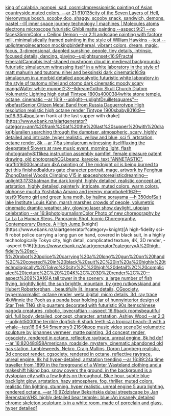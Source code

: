 [king of calabria, pompei, sad, cosmic](https://www.ebank.nz/aiartgenerator?category=king%20of%20calabria%2C%20pompei%2C%20sad%2C%20cosmic)[Impressionistic painting of Asian countryside,muted colors, —ar 21:9](https://www.ebank.nz/aiartgenerator?category=Impressionistic%20painting%20of%20Asian%20countryside%2Cmuted%20colors%2C%20%E2%80%94ar%2021%3A9)[10135](https://www.ebank.nz/aiartgenerator?category=10135)[city of the Seven Layers of Hell, hieronymus bosch, scooby doo, shaggy, scooby snack, sandwich, demons, pastel --ll](https://www.ebank.nz/aiartgenerator?category=city%20of%20the%20Seven%20Layers%20of%20Hell%2C%20hieronymus%20bosch%2C%20scooby%20doo%2C%20shaggy%2C%20scooby%20snack%2C%20sandwich%2C%20demons%2C%20pastel%20--ll)[| inner space journey  technology | machines | Molecules atoms electrons  microscope futuristic  Ghibli matte painting  --aspect 9:21 --no faces](https://www.ebank.nz/aiartgenerator?category=%7C%20inner%20space%20journey%20%20technology%20%7C%20machines%20%7C%20Molecules%20atoms%20electrons%20%20microscope%20futuristic%20%20Ghibli%20matte%20painting%20%20--aspect%209%3A21%20--no%20faces)[35mm](https://www.ebank.nz/aiartgenerator?category=35mm)[Color + Ceiling Demon --ar 2:1](https://www.ebank.nz/aiartgenerator?category=Color%20%2B%20Ceiling%20Demon%20--ar%202%3A1)[Landscape painting with factory mill, minimalistically framed painting in the style of William Hawkins --test --uplight](https://www.ebank.nz/aiartgenerator?category=Landscape%20painting%20with%20factory%20mill%2C%20minimalistically%20framed%20painting%20in%20the%20style%20of%20William%20Hawkins%20--test%20--uplight)[engine](https://www.ebank.nz/aiartgenerator?category=engine)[cartoon mockingbird](https://www.ebank.nz/aiartgenerator?category=cartoon%20mockingbird)[ethereal, vibrant colors, dream, magic, focus, 3-dimensional, dappled sunshine, people, tiny details, intrinsic, focused details, dancing, playing](https://www.ebank.nz/aiartgenerator?category=ethereal%2C%20vibrant%20colors%2C%20dream%2C%20magic%2C%20focus%2C%203-dimensional%2C%20dappled%20sunshine%2C%20people%2C%20tiny%20details%2C%20intrinsic%2C%20focused%20details%2C%20dancing%2C%20playing)[--uplight](https://www.ebank.nz/aiartgenerator?category=--uplight)[sunset](https://www.ebank.nz/aiartgenerator?category=sunset)[<16:9](https://www.ebank.nz/aiartgenerator?category=%3C16%3A9)[Fractal Emerald](https://www.ebank.nz/aiartgenerator?category=Fractal%20Emerald)[Cannabis leaf-shaped mushroom cloud in medieval background](https://www.ebank.nz/aiartgenerator?category=Cannabis%20leaf-shaped%20mushroom%20cloud%20in%20medieval%20background)[a futuristic simulacrum witnessing itself in a white laboratory in the style of matt mahurin and tsutomu nihei and beksinski dark cinematic](https://www.ebank.nz/aiartgenerator?category=a%20futuristic%20simulacrum%20witnessing%20itself%20in%20a%20white%20laboratory%20in%20the%20style%20of%20matt%20mahurin%20and%20tsutomu%20nihei%20and%20beksinski%20dark%20cinematic)[16:9](https://www.ebank.nz/aiartgenerator?category=16%3A9)[a simulacrum in a morbid detailed apocalyptic futuristic white laboratory in the style of tsutomu nihei and otomo dark cinematic moody scary manga](https://www.ebank.nz/aiartgenerator?category=a%20simulacrum%20in%20a%20morbid%20detailed%20apocalyptic%20futuristic%20white%20laboratory%20in%20the%20style%20of%20tsutomu%20nihei%20and%20otomo%20dark%20cinematic%20moody%20scary%20manga)[Walter white muppet](https://www.ebank.nz/aiartgenerator?category=Walter%20white%20muppet)[2:3](https://www.ebank.nz/aiartgenerator?category=2%3A3)[--ll](https://www.ebank.nz/aiartgenerator?category=--ll)[dream](https://www.ebank.nz/aiartgenerator?category=dream)[Gothic Skull Church Diatom Volumetric Lighting high detail Tintype 1800s](https://www.ebank.nz/aiartgenerator?category=Gothic%20Skull%20Church%20Diatom%20Volumetric%20Lighting%20high%20detail%20Tintype%201800s)[4000](https://www.ebank.nz/aiartgenerator?category=4000)[384](https://www.ebank.nz/aiartgenerator?category=384)[white stone temple, octane, cinematic --ar 16:9 --uplight](https://www.ebank.nz/aiartgenerator?category=white%20stone%20temple%2C%20octane%2C%20cinematic%20--ar%2016%3A9%20--uplight)[--uplight](https://www.ebank.nz/aiartgenerator?category=--uplight)[Druillet](https://www.ebank.nz/aiartgenerator?category=Druillet)[squares"](https://www.ebank.nz/aiartgenerator?category=squares%22)[--vibefast](https://www.ebank.nz/aiartgenerator?category=--vibefast)[Senior Citizen Metal Band from Russia Daguerrotype High resolution realistic high octane render Tintype 1900s](https://www.ebank.nz/aiartgenerator?category=Senior%20Citizen%20Metal%20Band%20from%20Russia%20Daguerrotype%20High%20resolution%20realistic%20high%20octane%20render%20Tintype%201900s)[baby](https://www.ebank.nz/aiartgenerator?category=baby)[80](https://www.ebank.nz/aiartgenerator?category=80)[16:9](https://www.ebank.nz/aiartgenerator?category=16%3A9)[](https://www.ebank.nz/aiartgenerator?category=)[—hd](https://www.ebank.nz/aiartgenerator?category=%E2%80%94hd)[16:9](https://www.ebank.nz/aiartgenerator?category=16%3A9)[3:4](https://www.ebank.nz/aiartgenerator?category=3%3A4)[box.](https://www.ebank.nz/aiartgenerator?category=box.)[ann frank at the last supper with drake](https://www.ebank.nz/aiartgenerator?category=ann%20frank%20at%20the%20last%20supper%20with%20drake)[blur](https://www.ebank.nz/aiartgenerator?category=blur)[alien searching through the dumptser, atmospheric, scary, highly detailed and intricate, hyper realistic, yellow and blue, sci fi, artstation, octane render, 8k --ar 7:5](https://www.ebank.nz/aiartgenerator?category=alien%20searching%20through%20the%20dumptser%2C%20atmospheric%2C%20scary%2C%20highly%20detailed%20and%20intricate%2C%20hyper%20realistic%2C%20yellow%20and%20blue%2C%20sci%20fi%2C%20artstation%2C%20octane%20render%2C%208k%20--ar%207%3A5)[a simulacrum witnessing itself](https://www.ebank.nz/aiartgenerator?category=a%20simulacrum%20witnessing%20itself)[fluxing the deepstate](https://www.ebank.nz/aiartgenerator?category=fluxing%20the%20deepstate)[4:5](https://www.ebank.nz/aiartgenerator?category=4%3A5)[lovers at rave music event, morning light, flash photography](https://www.ebank.nz/aiartgenerator?category=lovers%20at%20rave%20music%20event%2C%20morning%20light%2C%20flash%20photography)[8:11](https://www.ebank.nz/aiartgenerator?category=8%3A11)[ikea instruction assembly pamflet, female pleasure patent drawing, old photograph](https://www.ebank.nz/aiartgenerator?category=ikea%20instruction%20assembly%20pamflet%2C%20female%20pleasure%20patent%20drawing%2C%20old%20photograph)[CGI,](https://www.ebank.nz/aiartgenerator?category=CGI%2C)[beanz, kareoke, text "ANNETASTIC", graffiti](https://www.ebank.nz/aiartgenerator?category=beanz%2C%20kareoke%2C%20text%20%22ANNETASTIC%22%2C%20graffiti)[16000](https://www.ebank.nz/aiartgenerator?category=16000)[sanctum,4k](https://www.ebank.nz/aiartgenerator?category=sanctum%2C4k)[A painting of The midnight oil is being burned to get this finished](https://www.ebank.nz/aiartgenerator?category=A%20painting%20of%20The%20midnight%20oil%20is%20being%20burned%20to%20get%20this%20finished)[baldurs gate character portrait, mage, artwork by Fenghua Zhong](https://www.ebank.nz/aiartgenerator?category=baldurs%20gate%20character%20portrait%2C%20mage%2C%20artwork%20by%20Fenghua%20Zhong)[Daniel Woods Climbing V15 in space](https://www.ebank.nz/aiartgenerator?category=Daniel%20Woods%20Climbing%20V15%20in%20space)[photorealistic](https://www.ebank.nz/aiartgenerator?category=photorealistic)[dreaming](https://www.ebank.nz/aiartgenerator?category=dreaming)[--uplight](https://www.ebank.nz/aiartgenerator?category=--uplight)[3:1](https://www.ebank.nz/aiartgenerator?category=3%3A1)[733](https://www.ebank.nz/aiartgenerator?category=733)[batman the dark knight, highly detailed, realistic concept art, artstation, highly detailed, painterly, intricate, muted colors, warm colors, alphonse mucha Yoshitaka Amano and jeremy mann](https://www.ebank.nz/aiartgenerator?category=batman%20the%20dark%20knight%2C%20highly%20detailed%2C%20realistic%20concept%20art%2C%20artstation%2C%20highly%20detailed%2C%20painterly%2C%20intricate%2C%20muted%20colors%2C%20warm%20colors%2C%20alphonse%20mucha%20Yoshitaka%20Amano%20and%20jeremy%20mann)[bokeh](https://www.ebank.nz/aiartgenerator?category=bokeh)[16:9](https://www.ebank.nz/aiartgenerator?category=16%3A9)[--test](https://www.ebank.nz/aiartgenerator?category=--test)[9:16](https://www.ebank.nz/aiartgenerator?category=9%3A16)[emo girl and green luna moth, by hajime sorayama —h 350](https://www.ebank.nz/aiartgenerator?category=emo%20girl%20and%20green%20luna%20moth%2C%20by%20hajime%20sorayama%20%E2%80%94h%20350)[dof](https://www.ebank.nz/aiartgenerator?category=dof)[Salt lake Institute Louis Kahn, marsh marshes crowds of people, volumetric cinematic dramtic weather sky, glowing laser show daylight, utopian celebration --ar 16:9](https://www.ebank.nz/aiartgenerator?category=Salt%20lake%20Institute%20Louis%20Kahn%2C%20marsh%20marshes%20crowds%20of%20people%2C%20volumetric%20cinematic%20dramtic%20weather%20sky%2C%20glowing%20laser%20show%20daylight%2C%20utopian%20celebration%20--ar%2016%3A9)[photojournalism](https://www.ebank.nz/aiartgenerator?category=photojournalism)[Color Photo of new choreography by La La La Human Steps. Panoramic Shot. Iconic Choreography. Contemporary Dance. A High Jump.](https://www.ebank.nz/aiartgenerator?category=Color%20Photo%20of%20new%20choreography%20by%20La%20La%20La%20Human%20Steps.%20Panoramic%20Shot.%20Iconic%20Choreography.%20Contemporary%20Dance.%20A%20High%20Jump.)[knight](https://www.ebank.nz/aiartgenerator?category=knight)[A high-fidelity sci-fi robot police carrying a long gun on hand, covered in black suit, in a highly technologically Tokyo city, high detail, complicated texture,  4K, 3D render, --aspect 9:16](https://www.ebank.nz/aiartgenerator?category=A%20high-fidelity%20sci-fi%20robot%20police%20carrying%20a%20long%20gun%20on%20hand%2C%20covered%20in%20black%20suit%2C%20in%20a%20highly%20technologically%20Tokyo%20city%2C%20high%20detail%2C%20complicated%20texture%2C%20%204K%2C%203D%20render%2C%20--aspect%209%3A16)[A tall tower in the scenery, a large number of fish flying, brightly light, the sun brightly, mountain, by greg rutkowskiand and Hubert Robert](https://www.ebank.nz/aiartgenerator?category=A%20tall%20tower%20in%20the%20scenery%2C%20a%20large%20number%20of%20fish%20flying%2C%20brightly%20light%2C%20the%20sun%20brightly%2C%20mountain%2C%20by%20greg%20rutkowskiand%20and%20Hubert%20Robert)[orphan, , beautifully lit, insane details, CGsociety, hypermaximalist, octane render, weta digital, micro details, 3d, ray trace 4k](https://www.ebank.nz/aiartgenerator?category=orphan%2C%20%2C%20beautifully%20lit%2C%20insane%20details%2C%20CGsociety%2C%20hypermaximalist%2C%20octane%20render%2C%20weta%20digital%2C%20micro%20details%2C%203d%2C%20ray%20trace%204k)[Winnie the Pooh as a panda bear holding jar of hunny](https://www.ebank.nz/aiartgenerator?category=Winnie%20the%20Pooh%20as%20a%20panda%20bear%20holding%20jar%20of%20hunny)[interior design of Star Trek TNG ship quarters decorated with futuristic 90s items](https://www.ebank.nz/aiartgenerator?category=interior%20design%20of%20Star%20Trek%20TNG%20ship%20quarters%20decorated%20with%20futuristic%2090s%20items)[chinese pagoda creatures, robotic, lovecraftian --aspect 16:9](https://www.ebank.nz/aiartgenerator?category=chinese%20pagoda%20creatures%2C%20robotic%2C%20lovecraftian%20--aspect%2016%3A9)[back rooms](https://www.ebank.nz/aiartgenerator?category=back%20rooms)[beautiful girl, full body, detailed, concept, character, artstation, Ashley Wood --ar 2:3 --uplight](https://www.ebank.nz/aiartgenerator?category=beautiful%20girl%2C%20full%20body%2C%20detailed%2C%20concept%2C%20character%2C%20artstation%2C%20Ashley%20Wood%20--ar%202%3A3%20--uplight)[5000](https://www.ebank.nz/aiartgenerator?category=5000)[the terrible dogfish::6 shark teeth::4 a tropical beach::3 with a whale](https://www.ebank.nz/aiartgenerator?category=the%20terrible%20dogfish%3A%3A6%20shark%20teeth%3A%3A4%20a%20tropical%20beach%3A%3A3%20with%20a%20whale)[--test](https://www.ebank.nz/aiartgenerator?category=--test)[16:9](https://www.ebank.nz/aiartgenerator?category=16%3A9)[4:5](https://www.ebank.nz/aiartgenerator?category=4%3A5)[4:5](https://www.ebank.nz/aiartgenerator?category=4%3A5)[memory](https://www.ebank.nz/aiartgenerator?category=memory)[3:2](https://www.ebank.nz/aiartgenerator?category=3%3A2)[16:9](https://www.ebank.nz/aiartgenerator?category=16%3A9)[kpop music video scene](https://www.ebank.nz/aiartgenerator?category=kpop%20music%20video%20scene)[3d volumetric sculpture by johannes vermeer, matte painting, 3d concept render, cgsociety, rendered in octane, reflective raytrace, unreal engine, 8k hd dof --ar 16:8](https://www.ebank.nz/aiartgenerator?category=3d%20volumetric%20sculpture%20by%20johannes%20vermeer%2C%20matte%20painting%2C%203d%20concept%20render%2C%20cgsociety%2C%20rendered%20in%20octane%2C%20reflective%20raytrace%2C%20unreal%20engine%2C%208k%20hd%20dof%20--ar%2016%3A8)[2048:858](https://www.ebank.nz/aiartgenerator?category=2048%3A858)[Americana, roadside, mystery, cinematic abandoned old gas station, tumbleweeds, Nekro, Craig Mullins, Doron Langberg realistic, 3d concept render, cgsociety, rendered in octane, reflective raytrace, unreal engine, 8k hd hyper-detailed, artstation trending --ar 16:8](https://www.ebank.nz/aiartgenerator?category=Americana%2C%20roadside%2C%20mystery%2C%20cinematic%20abandoned%20old%20gas%20station%2C%20tumbleweeds%2C%20Nekro%2C%20Craig%20Mullins%2C%20Doron%20Langberg%20realistic%2C%203d%20concept%20render%2C%20cgsociety%2C%20rendered%20in%20octane%2C%20reflective%20raytrace%2C%20unreal%20engine%2C%208k%20hd%20hyper-detailed%2C%20artstation%20trending%20--ar%2016%3A8)[9:24](https://www.ebank.nz/aiartgenerator?category=9%3A24)[a time traveller from 1899 in the foreground of a Winter Wasteland clothing and a makeshift hiking bag. snow covers the ground. in the background is a dystopian city with a few lights on throughout. Blue hour. subtle blue backlight glow. artstation. hazy atmosphere. fog. thriller. muted colors. realistic film lighting. stunning. hyper realistic. unreal engine 5 aura lighting. rendered octane. —ar 16:9](https://www.ebank.nz/aiartgenerator?category=a%20time%20traveller%20from%201899%20in%20the%20foreground%20of%20a%20Winter%20Wasteland%20clothing%20and%20a%20makeshift%20hiking%20bag.%20snow%20covers%20the%20ground.%20in%20the%20background%20is%20a%20dystopian%20city%20with%20a%20few%20lights%20on%20throughout.%20Blue%20hour.%20subtle%20blue%20backlight%20glow.%20artstation.%20hazy%20atmosphere.%20fog.%20thriller.%20muted%20colors.%20realistic%20film%20lighting.%20stunning.%20hyper%20realistic.%20unreal%20engine%205%20aura%20lighting.%20rendered%20octane.%20%E2%80%94ar%2016%3A9)[Zdzisław Beksiński](https://www.ebank.nz/aiartgenerator?category=Zdzis%C5%82aw%20Beksi%C5%84ski)[a dubai streetscape by Jan Berenstain](https://www.ebank.nz/aiartgenerator?category=a%20dubai%20streetscape%20by%20Jan%20Berenstain)[VHS, highly detailed bear temple:: blue::](https://www.ebank.nz/aiartgenerator?category=VHS%2C%20highly%20detailed%20bear%20temple%3A%3A%20blue%3A%3A)[An insanely detailed chrome skeleton sculpture is in a white room.  made of porcelain and  glass. hyper detailed](https://www.ebank.nz/aiartgenerator?category=An%20insanely%20detailed%20chrome%20skeleton%20sculpture%20is%20in%20a%20white%20room.%20%20made%20of%20porcelain%20and%20%20glass.%20hyper%20detailed)[1](https://www.ebank.nz/aiartgenerator?category=1)